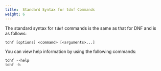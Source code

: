 ```yaml
---
title:  Standard Syntax for tdnf Commands 
weight: 6
---
```


The standard syntax for `tdnf` commands is the same as that for DNF and is as follows: 

	tdnf [options] <command> [<arguments>...]

You can view help information by using the following commands: 

	tdnf --help
	tdnf -h